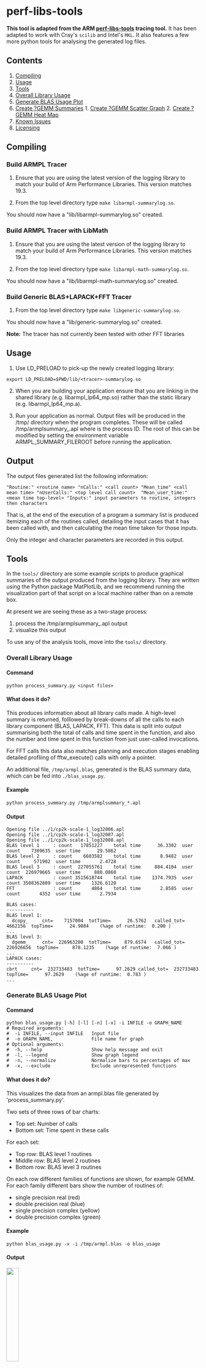 # perf-libs-tools


**This tool is adapted from the ARM [perf-libs-tools](https://github.com/ARM-software/perf-libs-tools) tracing tool.** It has been adapted to work with Cray's `scilib` and Intel's `MKL`. It also features a few more python tools for analysing the generated log files.

## Contents

1. [Compiling](#compiling)
2. [Usage](#usage)
3. [Tools](#tools)
  1. [Overall Library Usage](#Overall-Library-Usage)
  2. [Generate BLAS Usage Plot](#Generate-BLAS-Usage-Plot)
  3. [Create ?GEMM Summaries](#Create-?GEMM-Summaries)
    1. [Create ?GEMM Scatter Graph](#Create-?GEMM-Scatter-Graph)
    2. [Create ?GEMM Heat Map](#Create-?GEMM-Heat-Map)
4. [Known Issues](#Known-Issues)
4. [Licensing](#Licensing)
    


## Compiling 
### Build ARMPL Tracer

1. Ensure that you are using the latest version of the logging library to match 
   your build of Arm Performance Libraries.  This version matches 19.3.

2. From the top level directory type `make libarmpl-summarylog.so`.

You should now have a "lib/libarmpl-summarylog.so" created.

### Build ARMPL Tracer with LibMath

1. Ensure that you are using the latest version of the logging library to match 
   your build of Arm Performance Libraries.  This version matches 19.3.

2. From the top level directory type `make libarmpl-math-summarylog.so`.

You should now have a "lib/libarmpl-math-summarylog.so" created.

### Build Generic BLAS+LAPACK+FFT Tracer

1. From the top level directory type `make libgeneric-summarylog.so`.

You should now have a "lib/generic-summarylog.so" created.

**Note:** The tracer has not currently been tested with other FFT libraries

## Usage

1. Use LD_PRELOAD to pick-up the newly created logging library:
  ```shell
  export LD_PRELOAD=$PWD/lib/<tracer>-summarylog.so
  ```

2. When you are building your application ensure that you are linking in 
   the shared library (e.g. libarmpl_lp64_mp.so)
   rather than the static library (e.g. libarmpl_lp64_mp.a).

3. Run your application as normal.  Output files will be produced in the /tmp/
   directory when the program completes.  These will be called 
   /tmp/armplsummary_<pid>.apl where <pid> is the process ID. The root of this can be modified by setting
  the environment variable ARMPL_SUMMARY_FILEROOT before running the application.
   
## Output

The output files generated list the following information:

`"Routine:" <routine name> "nCalls:" <call count> "Mean_time" <call mean time> "nUserCalls:" <top level call count>	 "Mean_user_time:" <mean time top-level> "Inputs:" input parameters to routine, integers then characters`

That is, at the end of the execution of a program a summary list is produced 
itemizing each of the routines called, detailing the input cases that it has 
been called with, and then calculating the mean time taken for those inputs.

Only the integer and character parameters are recorded in this output.

## Tools

In the `tools/` directory are some example scripts to produce graphical summaries 
of the output produced from the logging library.  They are written using the 
Python package MatPlotLib, and we recommend running the visualization part of 
that script on a local machine rather than on a remote box.

At present we are seeing these as a two-stage process:
1.  process the /tmp/armplsummary_<pid>.apl output 
2.  visualize this output

To use any of the analysis tools, move into the `tools/` directory.

### Overall Library Usage

#### Command

```shell
python process_summary.py <input files>
```

#### What does it do?
This produces information about all library calls made.  A high-level 
summary is returned, folllowed by break-downs of all the calls to each 
library component (BLAS, LAPACK, FFT).  This data is split into output
summarising both the total of calls and time spent in the function, and 
also the number and time spent in this function from just user-called 
invocations.
     
For FFT calls this data also matches planning and execution stages 
enabling detailed profliing of fftw_execute() calls with only a pointer.

An additional file, `/tmp/armpl.blas`, generated is the BLAS summary data, which can be fed into `./blas_usage.py`.
    
#### Example

```shell
python process_summary.py /tmp/armplsummary_*.apl 
```

#### Output
```
Opening file ../1/cp2k-scale-1_log32006.apl
Opening file ../1/cp2k-scale-1_log32007.apl
Opening file ../1/cp2k-scale-1_log32008.apl
BLAS level 1     : count   17851227    total time      36.3302  user count    7389635  user time      29.5862
BLAS level 2     : count    6603582    total time       8.9482  user count     571902  user time       2.4728
BLAS level 3     : count  227055761    total time     884.4104  user count  226979665  user time     880.0860
LAPACK           : count 3515618744    total time    1374.7935  user count 3508362809  user time    1326.6120
FFT              : count       4864    total time       2.8585  user count       4352  user time       2.7934

BLAS cases:
----------
BLAS level 1:
  dcopy_     cnt=    7157004  totTime=      26.5762   called_tot=    4662156  topTime=      24.9084    (%age of runtime:  0.200 )
...
BLAS level 3:
  dgemm_     cnt=  226963200  totTime=     879.6574   called_tot=  226926656  topTime=     878.1235    (%age of runtime:  7.066 )
...
LAPACK cases:
----------
cbrt     cnt=  232733483  totTime=      97.2629 called_tot=  232733483  topTime=      97.2629    (%age of runtime:  0.783 )
...
```

### Generate BLAS Usage Plot

#### Command
```shell
python blas_usage.py [-h] [-l] [-n] [-x] -i INFILE -o GRAPH_NAME
# Required arguments:
#  -i INFILE, --input INFILE   Input file
#  -o GRAPH_NAME,              File name for graph
# Optional arguments:
#  -h, --help                  Show help message and exit
#  -l, --legend                Show graph legend
#  -n, --normalize             Normalize bars to percentages of max
#  -x, --exclude               Exclude unrepresented functions
```

#### What does it do?

This visualizes the data from an armpl.blas file generated by 'process_summary.py'.

Two sets of three rows of bar charts:
  - Top set: Number of calls
  - Bottom set: Time spent in these calls
  
For each set:
  - Top row:    BLAS level 1 routines
  - Middle row: BLAS level 2 routines
  - Bottom row: BLAS level 3 routines

On each row different families of functions are shown, for example GEMM.
For each family different bars show the number of routines of:
  - single precision real (red)
  - double precision real (blue)
  - single precision complex (yellow)
  - double precision complex (green)

#### Example

```shell
python blas_usage.py -x -i /tmp/armpl.blas -o blas_usage
```

#### Output

<img src="tools/EXAMPLES/example_blas_usage.png" width="25%">

[Example Graph](tools/EXAMPLES/example_blas_usage.png )


### Create ?GEMM Summaries

#### Command

```shell
cd perf-libs-tools
make tools/Process-dgemm
cd tools

./process-dgemm.sh <input files>
```

#### What does it do?

This produces summary information about ?GEMM calls made in an application.

#### Example

```shell
./process-dgemm.sh /tmp/armplsummary_*.apl 
```

#### Output

Two files:
 - `/tmp/armpl_scatter.<?gemm>`
 - `/tmp/armpl.<?gemm>`

### Create ?GEMM Scatter Graph


#### Command

```shell
dgemm_scatter.py [-h] [-t] -o GRAPH_NAME -i INFILE [-l]
# Required arguments:
#  -i INFILE, --input INFILE  Input file
#  -o GRAPH_NAME,             File name for graph
# Optional arguments:
#  -h, --help                 Show help message and exit
#  -t                         Graph title
#  -l, --legend               Show graph legend
```

#### What it does?

This visualizes the data from an `armpl_scatter.?gemm` file.

#### Example

```shell
python dgemm_scatter.py -i "/tmp/armpl_scatter.zgemm"  -o "example_zgemm_scatter" -t "CASTEP ZGEMM Calls (1 Node)"
```

#### Output

<img src="tools/EXAMPLES/example_zgemm_scatter.png" width="70%">

[Example Graph](tools/EXAMPLES/example_zgemm_scatter.png )


### Create ?GEMM Heat Map

#### Command

```shell
heat_dgemm.py [-h] [-t] -o GRAPH_NAME -i INFILE [-l]
# Required arguments:
#  -i INFILE, --input INFILE  Input file
#  -o GRAPH_NAME,             File name for graph
# Optional arguments:
#  -h, --help                 Show help message and exit
#  -t                         Graph title
#  -l, --legend               Show graph legend
```

#### What it does?

This visualizes the data from an `armpl.?gemm file`.

#### Example

```shell
python heat_dgemm.py -i "/tmp/armpl.zgemm"  -o "example_dgemm_heat" -t "CP2K DGEMM Calls (1 Node)"
```

#### Output

<img src="tools/EXAMPLES/example_dgemm_heat.png" width="70%">

[Example Graph](tools/EXAMPLES/example_dgemm_heat.png )


## Known issues

- For certain codes that create extortionate numbers of FFTW plans then it may 
  be necessary to prevent trying to match plans with executes.  This situation 
  would result in a significant, and worsening, run-time performance of the 
  application.  This is not detailed here, but instructions can be made 
  available upon request.

## Licensing

This project is distributed under an Apache 2.0 license, available in the file
LICENSE.  All inbound contributions will also be under this same licence.